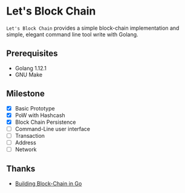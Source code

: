 # Let's Block Chain

`Let's Block Chain` provides a simple block-chain implementation and simple, elegant command line tool write with Golang.

## Prerequisites
- Golang 1.12.1
- GNU Make

## Milestone

- [x] Basic Prototype
- [x] PoW with Hashcash
- [x] Block Chain Persistence
- [ ] Command-Line user interface
- [ ] Transaction
- [ ] Address
- [ ] Network

## Thanks
- [Building Block-Chain in Go](https://jeiwan.cc/tags/blockchain/)